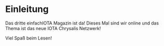 <!--
---article_info
title: Einleitung
author: [huhn]
reviews: [DanieKrie, TomMax2407]
---
-->

# Einleitung

Das dritte einfachIOTA Magazin ist da! Dieses Mal sind wir online und das Thema ist das neue IOTA Chrysalis Netzwerk!

Viel Spaß beim Lesen!
